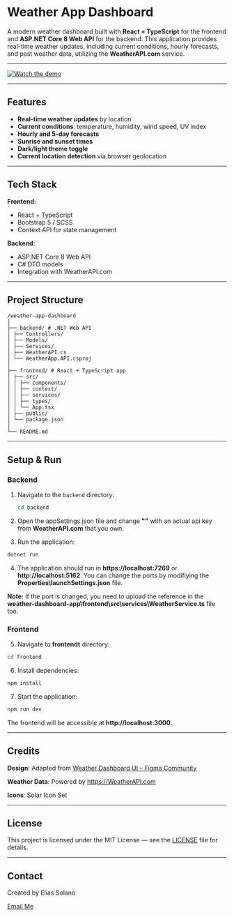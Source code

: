 # Weather App Dashboard

A modern weather dashboard built with **React + TypeScript** for the frontend and **ASP.NET Core 8 Web API** for the backend. This application provides real-time weather updates, including current conditions, hourly forecasts, and past weather data, utilizing the **WeatherAPI.com** service.

---

[![Watch the demo](https://img.youtube.com/vi/grsXzrASXcQ/0.jpg)](https://www.youtube.com/watch?v=grsXzrASXcQ)

---

## Features

- **Real-time weather updates** by location
- **Current conditions**: temperature, humidity, wind speed, UV index
- **Hourly and 5-day forecasts**
- **Sunrise and sunset times**
- **Dark/light theme toggle**
- **Current location detection** via browser geolocation

---

## Tech Stack

**Frontend:**

- React + TypeScript
- Bootstrap 5 / SCSS
- Context API for state management

**Backend:**

- ASP.NET Core 8 Web API
- C# DTO models
- Integration with WeatherAPI.com

---

## Project Structure

```
/weather-app-dashboard
│
├── backend/ # .NET Web API
│ ├── Controllers/
│ ├── Models/
│ ├── Services/
│ ├── WeatherAPI.cs
│ └── WeatherApp.API.csproj
│
├── frontend/ # React + TypeScript app
│ ├── src/
│ │ ├── components/
│ │ ├── context/
│ │ ├── services/
│ │ ├── types/
│ │ └── App.tsx
│ ├── public/
│ └── package.json
│
└── README.md
```

---

## Setup & Run

### Backend

1. Navigate to the `backend` directory:

   ```bash
   cd backend
   ```

2. Open the appSettings.json file and change **"<your-api-key>"** with an actual api key from **WeatherAPI.com** that you own.
3. Run the application:

```bash
dotnet run
```

4. The application should run in **https://localhost:7269** or **http://localhost:5162**. You can change the ports by modifiying the **Properties\launchSettings.json** file.

**Note:** If the port is changed, you need to upload the reference in the **weather-dashboard-app\frontend\src\services\WeatherService.ts** file too.

### Frontend

5. Navigate to **frontendt** directory:

```bash
cd frontend
```

6. Install dependencies:

```bash
npm install
```

7. Start the application:

```bash
npm run dev
```

The frontend will be accessible at **http://localhost:3000**.

---

## Credits

**Design**: Adapted from <a href="https://www.figma.com/design/LADJXj2ShIBYIJCto11lFm/Weather-Dashboard--Community-" target="_blank">Weather Dashboard UI – Figma Community</a>

**Weather Data**: Powered by https://WeatherAPI.com

**Icons**: Solar Icon Set

---

## License

This project is licensed under the MIT License — see the <a href="./LICENSE" target="_blank">LICENSE</a> file for details.

---

## Contact

Created by Elias Solano

[Email Me](elsolanog3@gmail.com)
